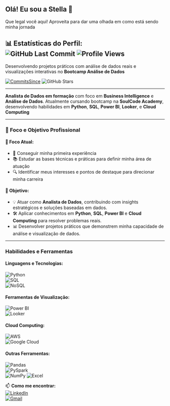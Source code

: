 ## Olá! Eu sou a Stella 👋  

Que legal você aqui! Aproveita para dar uma olhada em como está sendo minha jornada

📊 **Estatísticas do Perfil:**  
![GitHub Last Commit](https://img.shields.io/github/last-commit/sfer26/sfer26)
![Profile Views](https://komarev.com/ghpvc/?username=sfer26&color=blue)
---

Desenvolvendo projetos práticos com análise de dados reais e visualizações interativas no **Bootcamp Análise de Dados**

[![CommitsSince](https://img.shields.io/github/commits-since/sfer26/BOOTCAMP_SOULCODE_AN-DADOS/2025-02-01.svg?color=green&label=Commits+no+Bootcamp+desde+Fev+de+2025)](https://github.com/sfer26/BOOTCAMP_SOULCODE_AN-DADOS)
![GitHub Stars](https://img.shields.io/github/stars/sfer26/BOOTCAMP_SOULCODE_AN-DADOS?style=social)

---

**Analista de Dados em formação** com foco em **Business Intelligence** e **Análise de Dados**. Atualmente cursando bootcamp na **SoulCode Academy**, desenvolvendo habilidades em **Python**, **SQL**, **Power BI**, **Looker**, e **Cloud Computing**

---

### 🎯 **Foco e Objetivo Profissional**  

#### 🧭 **Foco Atual:**  
- 🚀 Conseguir minha primeira experiência  
- 📚 Estudar as bases técnicas e práticas para definir minha área de atuação  
- 🔍 Identificar meus interesses e pontos de destaque para direcionar minha carreira  

#### 🎯 **Objetivo:**  
- 💡 Atuar como **Analista de Dados**, contribuindo com insights estratégicos e soluções baseadas em dados.  
- 🛠️ Aplicar conhecimentos em **Python**, **SQL**, **Power BI** e **Cloud Computing** para resolver problemas reais.  
- 📊 Desenvolver projetos práticos que demonstrem minha capacidade de análise e visualização de dados.  

---

### **Habilidades e Ferramentas**  

#### Linguagens e Tecnologias:  
![Python](https://img.shields.io/badge/Python-3776AB?style=for-the-badge&logo=python&logoColor=white)  
![SQL](https://img.shields.io/badge/SQL-4479A1?style=for-the-badge&logo=mysql&logoColor=white)  
![NoSQL](https://img.shields.io/badge/NoSQL-4EA94B?style=for-the-badge&logo=mongodb&logoColor=white)  

#### Ferramentas de Visualização:  
![Power BI](https://img.shields.io/badge/Power_BI-F2C811?style=for-the-badge&logo=powerbi&logoColor=black)  
![Looker](https://img.shields.io/badge/Looker-4285F4?style=for-the-badge&logo=looker&logoColor=white)  

#### Cloud Computing:  
![AWS](https://img.shields.io/badge/AWS-232F3E?style=for-the-badge&logo=amazon-aws&logoColor=white)  
![Google Cloud](https://img.shields.io/badge/Google_Cloud-4285F4?style=for-the-badge&logo=google-cloud&logoColor=white)  

#### Outras Ferramentas:  
![Pandas](https://img.shields.io/badge/Pandas-150458?style=for-the-badge&logo=pandas&logoColor=white)  
![PySpark](https://img.shields.io/badge/PySpark-E25A1C?style=for-the-badge&logo=apache-spark&logoColor=white)  
![NumPy](https://img.shields.io/badge/numpy-%23013243.svg?style=for-the-badge&logo=numpy&logoColor=white)
![Excel](https://img.shields.io/badge/Microsoft_Excel-217346?style=for-the-badge&logo=microsoft-excel&logoColor=white)

📫 **Como me encontrar:**  
[![LinkedIn](https://img.shields.io/badge/LinkedIn-0077B5?style=for-the-badge&logo=linkedin&logoColor=white)](https://www.linkedin.com/in/stella-fernandes-a79089166/)  
[![Gmail](https://img.shields.io/badge/Gmail-D14836?style=for-the-badge&logo=gmail&logoColor=white)](mailto:sdib2626@gmail.com)  
